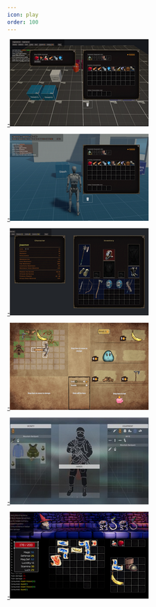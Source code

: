 ```yaml
---
icon: play
order: 100
---
```


[-![Basic](/static/images/demos/basic.png)](basic)

[-![Starter Template](/static/images/demos/starter.png)](starter-template)

[-![ARPG](/static/images/demos/arpg.png)](arpg)

[-![Backpack](/static/images/demos/backpack.png)](backpack)

[-![FPS-Survival](/static/images/demos/dayz.jpg)](dayz)

[-![Unnamed Game](/static/images/demos/unnamed-game.png)](unnamed-game)
